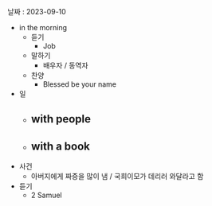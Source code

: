 날짜 : 2023-09-10
- in the morning
	- 듣기
		- Job
	- 말하기
		-  배우자 / 동역자 
	- 찬양
		- Blessed be your name
- 일
	- with people
		- 
	- with a book
		- 
- 사건
	- 아버지에게 짜증을 많이 냄 / 국희이모가 데리러 와달라고 함
- 듣기
	- 2 Samuel

